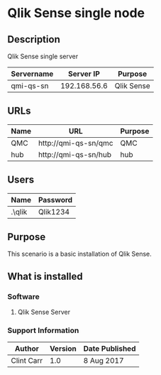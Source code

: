 # Qlik Sense single node
## Description
Qlik Sense single server

| Servername        | Server IP         | Purpose | 
|-------------------|-------------------|---------|
| qmi-qs-sn       | 192.168.56.6    | Qlik Sense |

## URLs
| Name | URL | Purpose
|------|-----|---------
|QMC|http://qmi-qs-sn/qmc | QMC
|hub|http://qmi-qs-sn/hub | hub

## Users
| Name | Password |
|------|-----|
|.\qlik| Qlik1234|

## Purpose
This scenario is a basic installation of Qlik Sense.

## What is installed
### Software
1. Qlik Sense Server

### Support Information
| Author | Version | Date Published |
|--------|---------|----------------|
|Clint Carr|1.0|8 Aug 2017|
